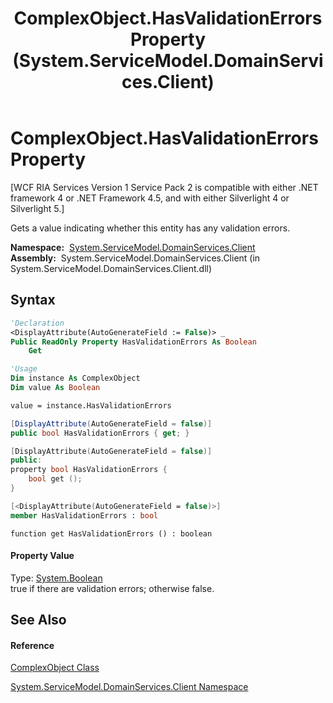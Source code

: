 ﻿---
title: ComplexObject.HasValidationErrors Property  (System.ServiceModel.DomainServices.Client)
TOCTitle: HasValidationErrors Property
ms:assetid: P:System.ServiceModel.DomainServices.Client.ComplexObject.HasValidationErrors
ms:mtpsurl: https://msdn.microsoft.com/en-us/library/system.servicemodel.domainservices.client.complexobject.hasvalidationerrors(v=VS.91)
ms:contentKeyID: 32680540
ms.date: 01/27/2012
mtps_version: v=VS.91
f1_keywords:
- System.ServiceModel.DomainServices.Client.ComplexObject.HasValidationErrors
- System.ServiceModel.DomainServices.Client.ComplexObject.get_HasValidationErrors
dev_langs:
- CSharp
- JScript
- VB
- FSharp
- c++
api_location:
- System.ServiceModel.DomainServices.Client.dll
api_name:
- System.ServiceModel.DomainServices.Client.ComplexObject.get_HasValidationErrors
- System.ServiceModel.DomainServices.Client.ComplexObject.HasValidationErrors
api_type:
- Managed
topic_type:
- apiref
- kbSyntax
product_family_name: VS
ROBOTS: INDEX,FOLLOW
---

# ComplexObject.HasValidationErrors Property

\[WCF RIA Services Version 1 Service Pack 2 is compatible with either .NET framework 4 or .NET Framework 4.5, and with either Silverlight 4 or Silverlight 5.\]

Gets a value indicating whether this entity has any validation errors.

**Namespace:**  [System.ServiceModel.DomainServices.Client](ff422479\(v=vs.91\).md)  
**Assembly:**  System.ServiceModel.DomainServices.Client (in System.ServiceModel.DomainServices.Client.dll)

## Syntax

``` vb
'Declaration
<DisplayAttribute(AutoGenerateField := False)> _
Public ReadOnly Property HasValidationErrors As Boolean
    Get
```

``` vb
'Usage
Dim instance As ComplexObject
Dim value As Boolean

value = instance.HasValidationErrors
```

``` csharp
[DisplayAttribute(AutoGenerateField = false)]
public bool HasValidationErrors { get; }
```

``` c++
[DisplayAttribute(AutoGenerateField = false)]
public:
property bool HasValidationErrors {
    bool get ();
}
```

``` fsharp
[<DisplayAttribute(AutoGenerateField = false)>]
member HasValidationErrors : bool
```

``` jscript
function get HasValidationErrors () : boolean
```

#### Property Value

Type: [System.Boolean](https://msdn.microsoft.com/en-us/library/a28wyd50)  
true if there are validation errors; otherwise false.  

## See Also

#### Reference

[ComplexObject Class](gg277298\(v=vs.91\).md)

[System.ServiceModel.DomainServices.Client Namespace](ff422479\(v=vs.91\).md)

